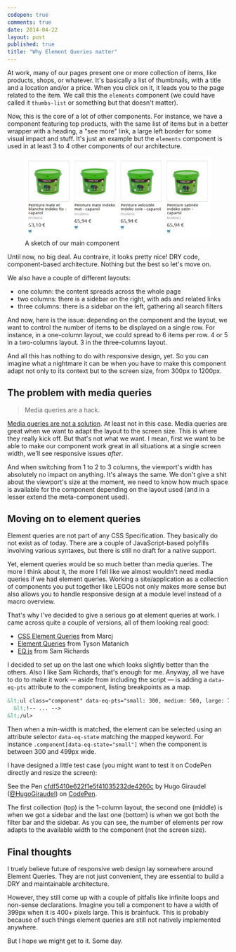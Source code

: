 ```yaml
---
codepen: true
comments: true
date: 2014-04-22
layout: post
published: true
title: "Why Element Queries matter"
---
```

At work, many of our pages present one or more collection of items, like products, shops, or whatever. It's basically a list of thumbnails, with a title and a location and/or a price. When you click on it, it leads you to the page related to the item. We call this the `elements` component (we could have called it `thumbs-list` or something but that doesn't matter).

Now, this is the core of a lot of other components. For instance, we have a component featuring top products, with the same list of items but in a better wrapper with a heading, a "see more" link, a large left border for some visual impact and stuff. It's just an example but the `elements` component is used in at least 3 to 4 other components of our architecture.

<figure class="figure">
<img src="/images/why-element-queries-matter__thumbs-list.png" alt="" />
<figcaption>A sketch of our main component</figcaption>
</figure>

Until now, no big deal. Au contraire, it looks pretty nice! DRY code, component-based architecture. Nothing but the best so let's move on.

We also have a couple of different layouts: 

* one column: the content spreads across the whole page
* two columns: there is a sidebar on the right, with ads and related links
* three columns: there is a sidebar on the left, gathering all search filters

And now, here is the issue: depending on the component and the layout, we want to control the number of items to be displayed on a single row. For instance, in a one-column layout, we could spread to 6 items per row. 4 or 5 in a two-columns layout. 3 in the three-columns layout. 

And all this has nothing to do with responsive design, yet. So you can imagine what a nightmare it can be when you have to make this component adapt not only to its context but to the screen size, from 300px to 1200px.

## The problem with media queries 

<blockquote class="pull-quote--right">Media queries are a hack.</blockquote>

[Media queries are not a solution](http://ianstormtaylor.com/media-queries-are-a-hack/). At least not in this case. Media queries are great when we want to adapt the layout to the screen size. This is where they really kick off. But that's not what we want. I mean, first we want to be able to make our component work great in all situations at a single screen width, we'll see responsive issues *after*.

And when switching from 1 to 2 to 3 columns, the viewport's width has absolutely no impact on anything. It's always the same. We don't give a shit about the viewport's size at the moment, we need to know how much space is available for the component depending on the layout used (and in a lesser extend the meta-component used).

## Moving on to element queries 

Element queries are not part of any CSS Specification. They basically do not exist as of today. There are a couple of JavaScript-based polyfills involving various syntaxes, but there is still no draft for a native support.

Yet, element queries would be so much better than media queries. The more I think about it, the more I fell like we almost wouldn't need media queries if we had element queries. Working a site/application as a collection of components you put together like LEGOs not only makes more sense but also allows you to handle responsive design at a module level instead of a macro overview.

That's why I've decided to give a serious go at element queries at work. I came across quite a couple of versions, all of them looking real good:

* [CSS Element Queries](https://github.com/marcj/css-element-queries) from Marcj
* [Element Queries](https://github.com/tysonmatanich/elementQuery) from Tyson Matanich
* [EQ.js](https://github.com/Snugug/eq.js) from Sam Richards

I decided to set up on the last one which looks slightly better than the others. Also I like Sam Richards, that's enough for me. Anyway, all we have to do to make it work &mdash; aside from including the script &mdash; is adding a `data-eq-pts` attribute to the component, listing breakpoints as a map. 

```html
&lt;ul class="component" data-eq-pts="small: 300, medium: 500, large: 700, huge: 900">
  &lt;!-- ... -->
&lt;/ul>
```

Then when a min-width is matched, the element can be selected using an attribute selector `data-eq-state` matching the mapped keyword. For instance `.component[data-eq-state="small"]` when the component is between 300 and 499px wide.

I have designed a little test case (you might want to test it on CodePen directly and resize the screen): 

<p data-height="462" data-theme-id="0" data-slug-hash="cfdf5410e622f1e5f41035232de4260c" data-default-tab="result" class='codepen'>See the Pen <a href='http://codepen.io/HugoGiraudel/pen/cfdf5410e622f1e5f41035232de4260c'>cfdf5410e622f1e5f41035232de4260c</a> by Hugo Giraudel (<a href='http://codepen.io/HugoGiraudel'>@HugoGiraudel</a>) on <a href='http://codepen.io'>CodePen</a>.</p>

The first collection (top) is the 1-column layout, the second one (middle) is when we got a sidebar and the last one (bottom) is when we got both the filter bar and the sidebar. As you can see, the number of elements per row adapts to the available width to the component (not the screen size).

## Final thoughts 

I truely believe future of responsive web design lay somewhere around Element Queries. They are not just convenient, they are essential to build a DRY and maintainable architecture.

However, they still come up with a couple of pitfalls like infinite loops and non-sense declarations. Imagine you tell a component to have a width of 399px when it is 400+ pixels large. This is brainfuck. This is probably because of such things element queries are still not natively implemented anywhere.

But I hope we might get to it. Some day.

